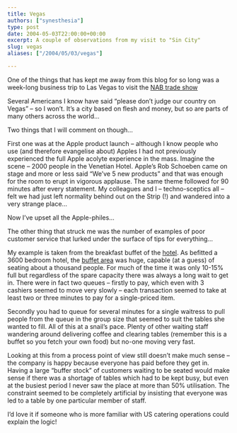 ```yaml
---
title: Vegas
authors: ["synesthesia"]
type: post
date: 2004-05-03T22:00:00+00:00
excerpt: A couple of observations from my visit to "Sin City"
slug: vegas 
aliases: ["/2004/05/03/vegas"]

---
```

One of the things that has kept me away from this blog for so long was a week-long business trip to Las Vegas to visit the [NAB trade show][1]

Several Americans I know have said &#8220;please don&#8217;t judge our country on Vegas&#8221; &#8211; so I won&#8217;t. It&#8217;s a city based on flesh and money, but so are parts of many others across the world&#8230;

Two things that I will comment on though&#8230;

First one was at the Apple product launch &#8211; although I know people who use (and therefore evangelise about) Apples I had not previously experienced the full Apple acolyte experience in the mass. Imagine the scene &#8211; 2000 people in the Venetian Hotel. Apple&#8217;s Rob Schoeben came on stage and more or less said &#8220;We&#8217;ve 5 new products&#8221; and that was enough for the room to erupt in vigorous applause. The same theme followed for 90 minutes after every statement. My colleagues and I &#8211; techno-sceptics all &#8211; felt we had just left normality behind out on the Strip (!) and wandered into a very strange place&#8230;

Now I&#8217;ve upset all the Apple-philes&#8230;

The other thing that struck me was the number of examples of poor customer service that lurked under the surface of tips for everything&#8230; 

My example is taken from the breakfast buffet of the [hotel][2]. As befitted a 3600 bedroom hotel, the [buffet area][3] was huge, capable (at a guess) of seating about a thousand people. For much of the time it was only 10-15% full but regardless of the spare capacity there was always a long wait to get in. There were in fact two queues &#8211; firstly to pay, which even with 3 cashiers seemed to move very slowly &#8211; each transaction seemed to take at least two or three minutes to pay for a single-priced item. 

Secondly you had to queue for several minutes for a single waitress to pull people from the queue in the group size that seemed to suit the tables she wanted to fill. All of this at a snail&#8217;s pace. Plenty of other waiting staff wandering around delivering coffee and clearing tables (remember this is a buffet so you fetch your own food) but no-one moving very fast.

Looking at this from a process point of view still doesn&#8217;t make much sense &#8211; the company is happy because everyone has paid before they get in. Having a large &#8220;buffer stock&#8221; of customers waiting to be seated would make sense if there was a shortage of tables which had to be kept busy, but even at the busiest period I never saw the place at more than 50% utilisation. The constraint seemed to be completely artificial by insisting that everyone was led to a table by one particular member of staff. 

I&#8217;d love it if someone who is more familiar with US catering operations could explain the logic!

 [1]: https://www.nabshow.com/
 [2]: https://www.vegas.com/resorts/flamingo/
 [3]: https://www.vegas.com/searchagent/restaurant/ViewRestaurant.do?restaurantId=3542